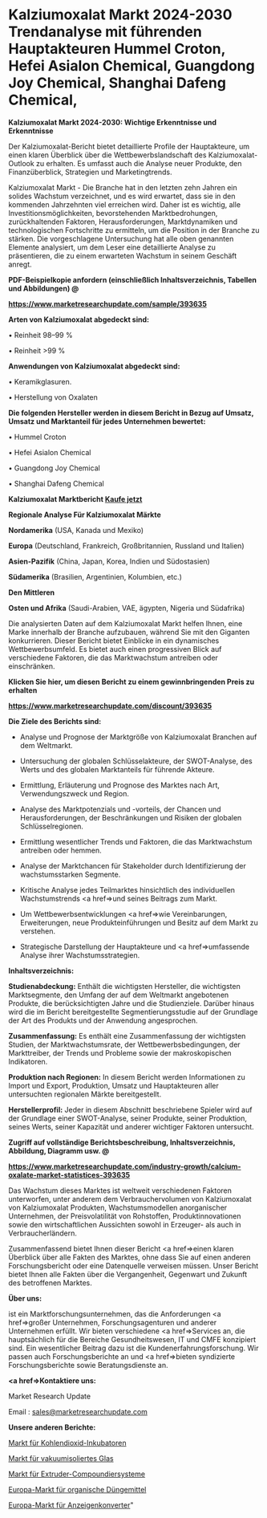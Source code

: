 # Kalziumoxalat Markt 2024-2030 Trendanalyse mit führenden Hauptakteuren Hummel Croton, Hefei Asialon Chemical, Guangdong Joy Chemical, Shanghai Dafeng Chemical, 

<strong>Kalziumoxalat Markt 2024-2030: Wichtige Erkenntnisse und Erkenntnisse</strong>

Der Kalziumoxalat-Bericht bietet detaillierte Profile der Hauptakteure, um einen klaren Überblick über die Wettbewerbslandschaft des Kalziumoxalat-Outlook zu erhalten. Es umfasst auch die Analyse neuer Produkte, den Finanzüberblick, Strategien und Marketingtrends.

Kalziumoxalat Markt - Die Branche hat in den letzten zehn Jahren ein solides Wachstum verzeichnet, und es wird erwartet, dass sie in den kommenden Jahrzehnten viel erreichen wird. Daher ist es wichtig, alle Investitionsmöglichkeiten, bevorstehenden Marktbedrohungen, zurückhaltenden Faktoren, Herausforderungen, Marktdynamiken und technologischen Fortschritte zu ermitteln, um die Position in der Branche zu stärken. Die vorgeschlagene Untersuchung hat alle oben genannten Elemente analysiert, um dem Leser eine detaillierte Analyse zu präsentieren, die zu einem erwarteten Wachstum in seinem Geschäft anregt.



<strong><b>PDF-Beispielkopie anfordern (einschließlich Inhaltsverzeichnis, Tabellen und Abbildungen) @ </b></strong>

<strong><a href=https://www.marketresearchupdate.com/sample/393635>

<strong>https://www.marketresearchupdate.com/sample/393635</u></a></strong></strong>



<strong>Arten von Kalziumoxalat abgedeckt sind:</strong>

• Reinheit 98–99 %

• Reinheit >99 %



<strong>Anwendungen von Kalziumoxalat abgedeckt sind:</strong>

• Keramikglasuren.

• Herstellung von Oxalaten



<strong>Die folgenden Hersteller werden in diesem Bericht in Bezug auf Umsatz, Umsatz und Marktanteil für jedes Unternehmen bewertet:</strong>

• Hummel Croton

• Hefei Asialon Chemical

• Guangdong Joy Chemical

• Shanghai Dafeng Chemical



<strong>Kalziumoxalat Marktbericht <a href=https://www.marketresearchupdate.com/buynow/393635>Kaufe jetzt</a></strong>



<strong>Regionale Analyse Für Kalziumoxalat Märkte</strong>



<strong>Nordamerika</strong> (USA, Kanada und Mexiko)



<strong>Europa</strong> (Deutschland, Frankreich, Großbritannien, Russland und Italien)



<strong>Asien-Pazifik</strong> (China, Japan, Korea, Indien und Südostasien)



<strong>Südamerika</strong> (Brasilien, Argentinien, Kolumbien, etc.)



<strong>Den Mittleren</strong> 

<strong>Osten und Afrika</strong> (Saudi-Arabien, VAE, ägypten, Nigeria und Südafrika)

Die analysierten Daten auf dem Kalziumoxalat Markt helfen Ihnen, eine Marke innerhalb der Branche aufzubauen, während Sie mit den Giganten konkurrieren. Dieser Bericht bietet Einblicke in ein dynamisches Wettbewerbsumfeld. Es bietet auch einen progressiven Blick auf verschiedene Faktoren, die das Marktwachstum antreiben oder einschränken.



<strong>Klicken Sie hier, um diesen Bericht zu einem gewinnbringenden Preis zu erhalten
</strong>

<strong><a href=https://www.marketresearchupdate.com/discount/393635>https://www.marketresearchupdate.com/discount/393635</b></u></strong></a>



<strong>Die Ziele des Berichts sind:</strong>

- Analyse und Prognose der Marktgröße von Kalziumoxalat Branchen auf dem Weltmarkt.

- Untersuchung der globalen Schlüsselakteure, der SWOT-Analyse, des Werts und des globalen Marktanteils für führende Akteure.

- Ermittlung, Erläuterung und Prognose des Marktes nach Art, Verwendungszweck und Region.

- Analyse des Marktpotenzials und -vorteils, der Chancen und Herausforderungen, der Beschränkungen und Risiken der globalen Schlüsselregionen.

- Ermittlung wesentlicher Trends und Faktoren, die das Marktwachstum antreiben oder hemmen.

- Analyse der Marktchancen für Stakeholder durch Identifizierung der wachstumsstarken Segmente.

- Kritische Analyse jedes Teilmarktes hinsichtlich des individuellen Wachstumstrends <a href=>und</a> seines Beitrags zum Markt.

- Um Wettbewerbsentwicklungen <a href=>wie</a> Vereinbarungen, Erweiterungen, neue Produkteinführungen und Besitz auf dem Markt zu verstehen.

- Strategische Darstellung der Hauptakteure und <a href=>umfas</a>sende Analyse ihrer Wachstumsstrategien.



<strong>Inhaltsverzeichnis:</strong>



<strong>Studienabdeckung:</strong> Enthält die wichtigsten Hersteller, die wichtigsten Marktsegmente, den Umfang der auf dem Weltmarkt angebotenen Produkte, die berücksichtigten Jahre und die Studienziele. Darüber hinaus wird die im Bericht bereitgestellte Segmentierungsstudie auf der Grundlage der Art des Produkts und der Anwendung angesprochen.



<strong>Zusammenfassung:</strong> Es enthält eine Zusammenfassung der wichtigsten Studien, der Marktwachstumsrate, der Wettbewerbsbedingungen, der Markttreiber, der Trends und Probleme sowie der makroskopischen Indikatoren.



<strong>Produktion nach Regionen:</strong> In diesem Bericht werden Informationen zu Import und Export, Produktion, Umsatz und Hauptakteuren aller untersuchten regionalen Märkte bereitgestellt.



<strong>Herstellerprofil:</strong> Jeder in diesem Abschnitt beschriebene Spieler wird auf der Grundlage einer SWOT-Analyse, seiner Produkte, seiner Produktion, seines Werts, seiner Kapazität und anderer wichtiger Faktoren untersucht.



<strong><b>Zugriff auf vollständige Berichtsbeschreibung, Inhaltsverzeichnis, Abbildung, Diagramm usw. @ </b></strong>

<strong><a href=https://www.marketresearchupdate.com/industry-growth/calcium-oxalate-market-statistices-393635>https://www.marketresearchupdate.com/industry-growth/calcium-oxalate-market-statistices-393635</a></strong>

Das Wachstum dieses Marktes ist weltweit verschiedenen Faktoren unterworfen, unter anderem dem Verbrauchervolumen von Kalziumoxalat von Kalziumoxalat Produkten, Wachstumsmodellen anorganischer Unternehmen, der Preisvolatilität von Rohstoffen, Produktinnovationen sowie den wirtschaftlichen Aussichten sowohl in Erzeuger- als auch in Verbraucherländern.

Zusammenfassend bietet Ihnen dieser Bericht <a href=>einen</a> klaren Überblick über alle Fakten des Marktes, ohne dass Sie auf einen anderen Forschungsbericht oder eine Datenquelle verweisen müssen. Unser Bericht bietet Ihnen alle Fakten über die Vergangenheit, Gegenwart und Zukunft des betroffenen Marktes.



<strong>Über uns:</strong>

 ist ein Marktforschungsunternehmen, das die Anforderungen <a href=>großer</a> Unternehmen, Forschungsagenturen und anderer Unternehmen erfüllt. Wir bieten verschiedene <a href=>Services</a> an, die hauptsächlich für die Bereiche Gesundheitswesen, IT und CMFE konzipiert sind. Ein wesentlicher Beitrag dazu ist die Kundenerfahrungsforschung. Wir passen auch Forschungsberichte an und <a href=>bieten</a> syndizierte Forschungsberichte sowie Beratungsdienste an.



<strong><a href=>Kontaktiere uns:</a></strong>

Market Research Update

Email : sales@marketresearchupdate.com



<strong>Unsere anderen Berichte:</strong>

<a href=https://www.linkedin.com/pulse/carbon-dioxide-incubator-market-2023-2029-in-depth>Markt für Kohlendioxid-Inkubatoren</a>

<a href=https://www.linkedin.com/pulse/vacuum-insulated-glass-market-research-report-reveals>Markt für vakuumisoliertes Glas</a>

<a href=https://www.linkedin.com/pulse/extruder-compounding-system-market>Markt für Extruder-Compoundiersysteme</a>

<a href=https://www.linkedin.com/pulse/europe-organic-fertilizer-market-2023-top-key>Europa-Markt für organische Düngemittel</a>

<a href=https://www.linkedin.com/pulse/europe-ad-converter-market-continues-rapid-growth>Europa-Markt für Anzeigenkonverter</a>"
